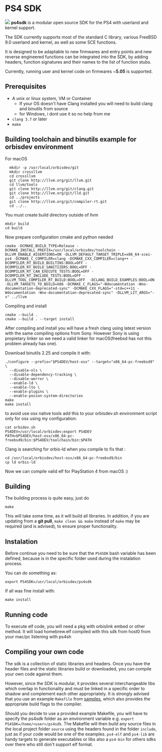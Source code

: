 # PS4 SDK

![](https://avatars0.githubusercontent.com/u/15625873?v=3&s=128)
**ps4sdk** is a modular open source SDK for the PS4 with userland and kernel support.

The SDK currently supports most of the standard C library, various FreeBSD 9.0 userland
 and kernel, as well as some SCE functions.

It is designed to be adaptable to new firmwares and entry points and new reverse engineered
functions can be integrated into the SDK, by adding headers, function signatures and their
names to the list of function stubs.

Currently, running user and kernel code on firmwares ~**5.05** is supported.

## Prerequisites
* A unix or linux system, VM or Container
	* If your OS doesn't have Clang installed you will need to build clang and binutils from source 
	* for Windows, i dont use it so no help from me
* `clang 3.7` or later
* `make`

## Building toolchain and binutils example for orbisdev environment

For macOS
```
  mkdir -p /usr/local/orbisdev/git
  mkdir crossllvm
  cd crossllvm
  git clone http://llvm.org/git/llvm.git
  cd llvm/tools
  git clone http://llvm.org/git/clang.git
  git clone http://llvm.org/git/lld.git
  cd ../projects
  git clone http://llvm.org/git/compiler-rt.git
  cd ../..
  ```
  
  You must create build directory outside of llvm
  
  ```
  mkdir build
  cd build
  ```
  
  Now prepare configuration cmake and python needed
  
  ```
  cmake -DCMAKE_BUILD_TYPE=Release -DCMAKE_INSTALL_PREFIX=/usr/local/orbisdev/toolchain -DLLVM_ENABLE_ASSERTIONS=ON -DLLVM_DEFAULT_TARGET_TRIPLE=x86_64-scei-ps4 -DCMAKE_C_COMPILER=clang -DCMAKE_CXX_COMPILER=clang++ -DCOMPILER_RT_BUILD_BUILTINS:BOOL=OFF -DCOMPILER_RT_BUILD_SANITIZERS:BOOL=OFF -DCOMPILER_RT_CAN_EXECUTE_TESTS:BOOL=OFF -DCOMPILER_RT_INCLUDE_TESTS:BOOL=OFF -DLLVM_TOOL_COMPILER_RT_BUILD:BOOL=OFF  -DCLANG_BUILD_EXAMPLES:BOOL=ON -DLLVM_TARGETS_TO_BUILD=X86 -DCMAKE_C_FLAGS="-Wdocumentation -Wno-documentation-deprecated-sync" -DCMAKE_CXX_FLAGS="-std=c++11 -Wdocumentation -Wno-documentation-deprecated-sync" -DLLVM_LIT_ARGS="-v" ../llvm
  ```
  
  Compiling and install
  
  ```
  cmake --build .
  cmake --build . --target install
  ```
  
  After compiling and install you will have a fresh clang using latest version with the same compiling options from Sony. However Sony is using propietary linker so we need a valid linker for macOS(freebsd has not this problem already has one).
  
  Download binutils 2.25 and compile it with:
  ```
  ./configure --prefix="$PS4DEV/host-osx" --target="x86_64-pc-freebsd9" \
  	--disable-nls \
  	--disable-dependency-tracking \
  	--disable-werror \
  	--enable-ld \
  	--enable-lto \
  	--enable-plugins \
  	--enable-poison-system-directories
  make
  make install
  ```
  
  to avoid use osx native tools
  add this to your orbisdev.sh environment script only for osx using my configuration:
  ```
  cat orbidev.sh
  PS4DEV=/usr/local/orbisdev;export PS4DEV
  PATH=$PS4DEV/host-osx/x86_64-pc-freebsd9/bin:$PS4DEV/toolchain/bin:$PATH
  ```
  
  Clang is searching for orbis-ld when you compile to fix that :
  
  ```
  cd /usr/local/orbisdev/host-osx/x86_64-pc-freebsd9/bin
  cp ld orbis-ld
  ```
  
  Now we can compile valid elf for PlayStation 4 from macOS :)
  

## Building
The building process is quite easy, just do
```
make
```

This will take some time, as it will build all libraries. In addition, if you are updating
from a **git pull**, `make clean && make` instead of `make` may be required (and is advised),
to ensure proper functionality.

## Instalation

Before continue you need to be sure that the `PS4SDK` bash variable has been defined, because is in the specific folder used during the instalation process.

You can do something as:
```
export PS4SDK=/usr/local/orbisdev/ps4sdk
```

If all was fine install with:
```
make install
```

## Running code

To execute elf code, you will need a pkg with orbislink embed or other method. It will load homebrew.elf compiled with this sdk from host0 from your mac/pc listening with ps4sh


## Compiling your own code
The sdk is a collection of static libraries and headers. Once you have the header files
and the static libraries build or downloaded, you can compile your own code against them.

However, since the SDK is modular, it provides several interchangeable libs which overlap
in functionality and must be linked in a specific order to shadow and complement each
other appropriately. It is strongly advised that you use an example `Makefile` from
[samples](https://github.com/orbisdev/liborbis), which also provides the appropriate build flags
to the compiler.

Should you decide to use a provided example Makefile, you will have to specify the
ps4sdk folder as an environment variable e.g. `export PS4SDK=/home/<user>/ps4sdk`.
The Makefile will then build any source files in the local project folder `source`
using the headers found in the folder `include`, just as if your code would be one
of the examples. `ps4-elf` and `ps4-lib` are handy targets to generate executables
or libs also a `ps4-bin` for others sdks over there who still don't support elf format.

